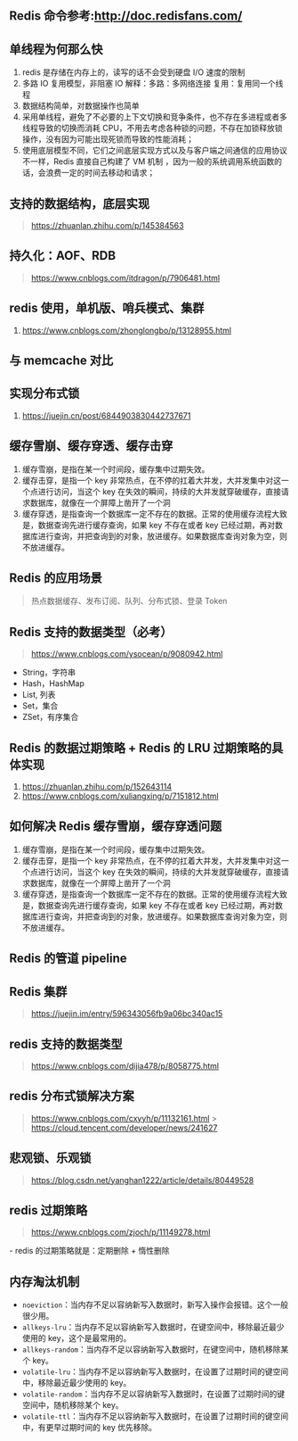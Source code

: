 ## Redis 命令参考:http://doc.redisfans.com/

## 单线程为何那么快

1. redis 是存储在内存上的，读写的话不会受到硬盘 I/O 速度的限制
2. 多路 IO 复用模型，非阻塞 IO 解释：多路：多网络连接 复用：复用同一个线程
3. 数据结构简单，对数据操作也简单
4. 采用单线程，避免了不必要的上下文切换和竞争条件，也不存在多进程或者多线程导致的切换而消耗 CPU，不用去考虑各种锁的问题，不存在加锁释放锁操作，没有因为可能出现死锁而导致的性能消耗；
5. 使用底层模型不同，它们之间底层实现方式以及与客户端之间通信的应用协议不一样，Redis 直接自己构建了 VM 机制 ，因为一般的系统调用系统函数的话，会浪费一定的时间去移动和请求；

## 支持的数据结构，底层实现

> https://zhuanlan.zhihu.com/p/145384563

## 持久化：AOF、RDB

> https://www.cnblogs.com/itdragon/p/7906481.html

## redis 使用，单机版、哨兵模式、集群

1. https://www.cnblogs.com/zhonglongbo/p/13128955.html

## 与 memcache 对比

## 实现分布式锁

1. https://juejin.cn/post/6844903830442737671

## 缓存雪崩、缓存穿透、缓存击穿

1. 缓存雪崩，是指在某一个时间段，缓存集中过期失效。
2. 缓存击穿，是指一个 key 非常热点，在不停的扛着大并发，大并发集中对这一个点进行访问，当这个 key 在失效的瞬间，持续的大并发就穿破缓存，直接请求数据库，就像在一个屏障上凿开了一个洞
3. 缓存穿透，是指查询一个数据库一定不存在的数据。正常的使用缓存流程大致是，数据查询先进行缓存查询，如果 key 不存在或者 key 已经过期，再对数据库进行查询，并把查询到的对象，放进缓存。如果数据库查询对象为空，则不放进缓存。

## Redis 的应用场景

> 热点数据缓存、发布订阅、队列、分布式锁、登录 Token

## Redis 支持的数据类型（必考）

> https://www.cnblogs.com/ysocean/p/9080942.html

- String，字符串
- Hash，HashMap
- List, 列表
- Set，集合
- ZSet，有序集合

## Redis 的数据过期策略 + Redis 的 LRU 过期策略的具体实现

1. https://zhuanlan.zhihu.com/p/152643114
2. https://www.cnblogs.com/xuliangxing/p/7151812.html

## 如何解决 Redis 缓存雪崩，缓存穿透问题

1. 缓存雪崩，是指在某一个时间段，缓存集中过期失效。
2. 缓存击穿，是指一个 key 非常热点，在不停的扛着大并发，大并发集中对这一个点进行访问，当这个 key 在失效的瞬间，持续的大并发就穿破缓存，直接请求数据库，就像在一个屏障上凿开了一个洞
3. 缓存穿透，是指查询一个数据库一定不存在的数据。正常的使用缓存流程大致是，数据查询先进行缓存查询，如果 key 不存在或者 key 已经过期，再对数据库进行查询，并把查询到的对象，放进缓存。如果数据库查询对象为空，则不放进缓存。

## Redis 的管道 pipeline

## Redis 集群

> https://juejin.im/entry/596343056fb9a06bc340ac15

## redis 支持的数据类型

> https://www.cnblogs.com/dijia478/p/8058775.html

## redis 分布式锁解决方案

> https://www.cnblogs.com/cxyyh/p/11132161.html > https://cloud.tencent.com/developer/news/241627

## 悲观锁、乐观锁

> https://blog.csdn.net/yanghan1222/article/details/80449528

## redis 过期策略

> https://www.cnblogs.com/zjoch/p/11149278.html

​- redis 的过期策略就是：定期删除 + 惰性删除

## 内存淘汰机制

- `noeviction`：当内存不足以容纳新写入数据时，新写入操作会报错。这个一般很少用。
- `allkeys-lru`：当内存不足以容纳新写入数据时，在键空间中，移除最近最少使用的 key，这个是最常用的。
- `allkeys-random`：当内存不足以容纳新写入数据时，在键空间中，随机移除某个 key。
- `volatile-lru`：当内存不足以容纳新写入数据时，在设置了过期时间的键空间中，移除最近最少使用的 key。
- `volatile-random`：当内存不足以容纳新写入数据时，在设置了过期时间的键空间中，随机移除某个 key。
- `volatile-ttl`：当内存不足以容纳新写入数据时，在设置了过期时间的键空间中，有更早过期时间的 key 优先移除。
